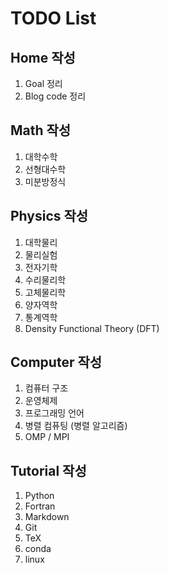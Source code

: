 # TODO List
## Home 작성
1. Goal 정리
2. Blog code 정리
## Math 작성
1. 대학수학
2. 선형대수학
3. 미분방정식
## Physics 작성
1. 대학물리
2. 물리실험
3. 전자기학
4. 수리물리학
5. 고체물리학
6. 양자역학
7. 통계역학
8. Density Functional Theory (DFT)
## Computer 작성
1. 컴퓨터 구조
2. 운영체제
3. 프로그래밍 언어
4. 병렬 컴퓨팅 (병렬 알고리즘)
5. OMP / MPI
## Tutorial 작성
1. Python
2. Fortran
3. Markdown
4. Git
5. TeX
6. conda
7. linux